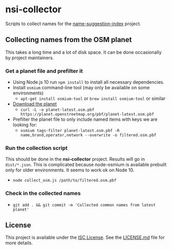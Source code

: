 # nsi-collector

Scripts to collect names for the [name-suggestion-index](https://github.com/osmlab/name-suggestion-index) project.

## Collecting names from the OSM planet

This takes a long time and a lot of disk space. It can be done occasionally by project maintainers.

### Get a planet file and prefilter it

- Using Node.js 10 run `npm install` to install all necessary dependencies.
- Install `osmium` command-line tool (may only be available on some environments)
  - `apt-get install osmium-tool` or `brew install osmium-tool` or similar
- [Download the planet](http://planet.osm.org/pbf/)
  - `curl -L -o planet-latest.osm.pbf https://planet.openstreetmap.org/pbf/planet-latest.osm.pbf`
- Prefilter the planet file to only include named items with keys we are looking for:
  - `osmium tags-filter planet-latest.osm.pbf -R name,brand,operator,network --overwrite -o filtered.osm.pbf`

### Run the collection script

This should be done in the **nsi-collector** project. Results will go in `dist/*.json`.
This is complicated because node-osmium is available prebuilt only for older environments. It seems to work ok on Node 10.

- `node collect_osm.js /path/to/filtered.osm.pbf`

### Check in the collected names

- `git add . && git commit -m 'Collected common names from latest planet'`

## License

This project is available under the [ISC License](https://opensource.org/licenses/ISC).
See the [LICENSE.md](LICENSE.md) file for more details.
